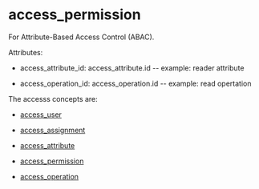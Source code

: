 # access_permission

For Attribute-Based Access Control (ABAC).

Attributes:

* access_attribute_id: access_attribute.id -- example: reader attribute

* access_operation_id: access_operation.id -- example: read opertation

The accesss concepts are:

* [access_user](access_user.md)

* [access_assignment](access_assignment.md)

* [access_attribute](access_attribute.md)

* [access_permission](access_permission.md)

* [access_operation](access_operation.md)
